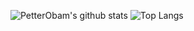 <!--
**petterobam/petterobam** is a ✨ _special_ ✨ repository because its `README.md` (this file) appears on your GitHub profile.

Here are some ideas to get you started:
Hi there, 👋
- 🔭 I’m currently working on Netease.
- 🌱 I’m currently learning java and kotlin.
- 👯 I’m looking to collaborate on something fun and cool!
- 🤔 I'm looking for someone to help me think of a fun idea and start right away!
- 💬 Ask me about java or something interesting.
- 📫 How to reach me: 1460300366@qq.com .
- 😄 Pronouns: I am an open source enthusiast.
- ⚡ Hobbies: table tennis, badminton, painting, skateboard, reading etc.
-->



![PetterObam's github stats](https://github-readme-stats.vercel.app/api?username=petterobam&show_icons=true&theme=tokyonight&hide=prs)
![Top Langs](https://github-readme-stats.vercel.app/api/top-langs/?username=anuraghazra&layout=compact&hide=JavaScript,HTML,TypeScript,CSS,GLSL)

<!--
添加更多自定义 Pin，不仅限于 6 个
[![Linux](https://github-readme-stats.vercel.app/api/pin/?username=petterobam&repo=Linux&show_owner=true)](https://github.com/petterobam/Linux)
[![Windows](https://github-readme-stats.vercel.app/api/pin/?username=petterobam&repo=Windows&show_owner=true)](https://github.com/petterobam/Windows)
[![study-jdk](https://github-readme-stats.vercel.app/api/pin/?username=petterobam&repo=study-jdk&show_owner=true)](https://github.com/petterobam/study-jdk)
[![database-oop](https://github-readme-stats.vercel.app/api/pin/?username=petterobam&repo=database-oop&show_owner=true)](https://github.com/petterobam/database-oop)
[![html2file](https://github-readme-stats.vercel.app/api/pin/?username=petterobam&repo=html2file&show_owner=true)](https://github.com/petterobam/html2file)
[![info](https://github-readme-stats.vercel.app/api/pin/?username=petterobam&repo=info&show_owner=true)](https://github.com/petterobam/info)
[![Online-Powerpoint](https://github-readme-stats.vercel.app/api/pin/?username=petterobam&repo=Online-Powerpoint&show_owner=true)](https://github.com/petterobam/Online-Powerpoint)
[![sqlite-console](https://github-readme-stats.vercel.app/api/pin/?username=petterobam&repo=sqlite-console&show_owner=true)](https://github.com/petterobam/sqlite-console)
[![learn-scrapy](https://github-readme-stats.vercel.app/api/pin/?username=petterobam&repo=learn-scrapy&show_owner=true)](https://github.com/petterobam/learn-scrapy)
[![mds2index.html](https://github-readme-stats.vercel.app/api/pin/?username=petterobam&repo=mds2index.html&show_owner=true)](https://github.com/petterobam/mds2index.html)
[![practice-lab](https://github-readme-stats.vercel.app/api/pin/?username=petterobam&repo=practice-lab&show_owner=true)](https://github.com/petterobam/practice-lab)
[![sqlite-oop](https://github-readme-stats.vercel.app/api/pin/?username=petterobam&repo=sqlite-oop&show_owner=true)](https://github.com/petterobam/sqlite-oop)
-->
